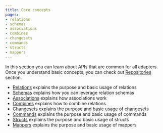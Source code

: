```yaml
---
title: Core concepts
pages:
- relations
- schemas
- associations
- combines
- changesets
- commands
- structs
- mappers
---
```


In this section you can learn about APIs that are common for all adapters. Once
you understand basic concepts, you can check out [Repositories](/%{version}/learn/repositories)
section.

- [Relations](//page/relations) explains the purpose and basic usage of relations
- [Schemas](//page/schemas) explains how you can leverage relation schemas
- [Associations](//page/associations) explains how associations work
- [Combines](//page/combines) explains how to combine relations
- [Changesets](//page/changesets) explains the purpose and basic usage of changesets
- [Commands](//page/commands) explains the purpose and basic usage of commands
- [Structs](//page/structs) explains the purpose and basic usage of structs
- [Mappers](//page/mappers) explains the purpose and basic usage of mappers
